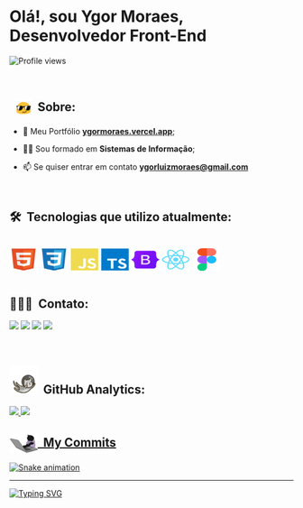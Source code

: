 # Olá!, sou Ygor Moraes, Desenvolvedor Front-End

<p align="left"> <img src="https://komarev.com/ghpvc/?username=YgorMoraes&color=075FE4" alt="Profile views" /> </p>

<br>

 ## &nbsp; <img src="images/oculos.gif " width="30" align="center"> &nbsp;Sobre:
 
- 🚀 Meu Portfólio **[ygormoraes.vercel.app](https://ygormoraes.vercel.app/)**;

- 👨‍🎓 Sou formado em **Sistemas de Informação**;

- 📫 Se quiser entrar em contato **ygorluizmoraes@gmail.com**

<br>

## 🛠 &nbsp;Tecnologias que utilizo atualmente:

<div style="display: inline_block"><br>
  <img align="center" alt="HTML" height="40" width="50" src="https://raw.githubusercontent.com/devicons/devicon/master/icons/html5/html5-original.svg">
  <img align="center" alt="CSS" height="40" width="50" src="https://raw.githubusercontent.com/devicons/devicon/master/icons/css3/css3-original.svg">
  <img align="center" alt="Js" height="40" width="50" src="https://raw.githubusercontent.com/devicons/devicon/master/icons/javascript/javascript-plain.svg">
 <img align="center" alt="Ts" height="40" width="50" src="https://raw.githubusercontent.com/devicons/devicon/master/icons/typescript/typescript-plain.svg">
  <img align="center" alt="Bootstrap" height="40" width="50" src="https://raw.githubusercontent.com/devicons/devicon/master/icons/bootstrap/bootstrap-original.svg">
  <img align="center" alt="React" height="40" width="50" src="https://raw.githubusercontent.com/devicons/devicon/master/icons/react/react-original.svg">
  <img align="center" alt="Figma" height="40" width="50" src="https://raw.githubusercontent.com/devicons/devicon/master/icons/figma/figma-original.svg">
</div>

<br>

 ## 👨🏻‍💼 &nbsp;Contato:
 
<div> 
 
 <a href="https://www.linkedin.com/in/ygormoraes/" target="_blank"><img src="https://img.shields.io/badge/-LinkedIn-%230077B5?style=for-the-badge&logo=linkedin&logoColor=white" target="_blank"></a> 
  <a href="https://ygormoraes.vercel.app" target="_blank"><img src="https://img.shields.io/badge/meu_portfólio-rgb(25, 27, 30)?style=for-the-badge&logo=ko-fi&logoColor=white" target="_blank"></a>
  <a href="https://www.instagram.com/ygor_moraes/" target="_blank"><img src="https://img.shields.io/badge/-Instagram-%23E4405F?style=for-the-badge&logo=instagram&logoColor=white" target="_blank"></a>
  <a href = "mailto:ygorluizmoraes@gmail.com"><img src="https://img.shields.io/badge/-Gmail-%23333?style=for-the-badge&logo=gmail&logoColor=white" target="_blank"></a>
 
 </div> 
 
<br>
   
## <img src="images/gato_astronauta.gif" width="50" height="50" align="10"> &nbsp;GitHub Analytics:
     
   <a href="https://github.com/YgorMoraes">
   <img height="180em" src="https://github-readme-stats.vercel.app/api?username=YgorMoraes&show_icons=true&theme=tokyonight&include_all_commits=true&count_private=true"/>
   <img height="180em" src="https://github-readme-stats.vercel.app/api/top-langs/?username=YgorMoraes&layout=compact&langs_count=6&theme=tokyonight"/>
   
 <br>
    
## <img src="images/gato.gif" width="50" align="center"> &nbsp;My Commits
 
  ![Snake animation](https://github.com/YgorMoraes/YgorMoraes/blob/output/github-contribution-grid-snake.svg)

 ----
 
[![Typing SVG](https://readme-typing-svg.herokuapp.com?font=Fira+Code&pause=1000&color=8B67DB&width=435&lines=Ygor+Moraes+2023)](https://github.com/YgorMoraes)

